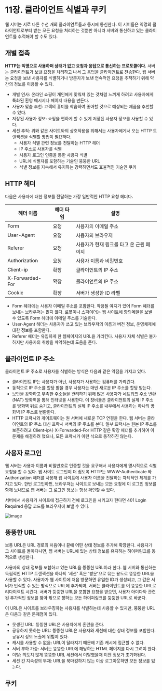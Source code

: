 # 11장. 클라이언트 식별과 쿠키
웹 서버는 서로 다른 수천 개의 클라이언트들과 동시에 통신한다. 이 서버들은 익명의 클라이언트로부터 받는 모든 요청을 처리하는 것뿐만 아니라 서버와 통신하고 있는 클라이언트를 추적해야 할 수도 있다.

## 개별 접촉
**HTTP는 익명으로 사용하며 상태가 없고 요청과 응답으로 통신하는 프로토콜이다.** 서버는 클라이언트가 보낸 요청을 처리하고 나서 그 응답을 클라이언트로 전송한다. 웹 서버는 요청을 보낸 사용자를 식별하거나 방문자가 보낸 연속적인 요청을 추적하기 위해 약간의 정보를 이용할 수 있다.

- 개별 인사: 온라인 쇼핑이 개인에게 맞춰져 있는 것처럼 느끼게 하려고 사용자에게 특화된 환영 메시지나 페이지 내용을 만든다.
- 사용자 맞춤 추천: 고객의 흥미를 학습하여 좋아할 것으로 예상되는 제품을 추천할 수 있다.
- 저장된 사용자 정보: 쇼핑을 편하게 할 수 있게 저장된 사용자 정보를 사용할 수 있다.
- 세션 추적: 위와 같은 사이트와의 상호작용을 위해서는 사용자에게서 오는 HTTP 트랜잭션을 식별할 방법이 필요하다.
  - 사용자 식별 관련 정보를 전달하는 HTTP 헤더
  - IP 주소로 사용자를 식별
  - 사용자 로그인 인증을 통한 사용자 식별
  - URL에 식별자를 포함하는 기술인 뚱뚱한 URL
  - 식별 정보를 지속해서 유지하는 강력하면서도 효율적인 기술인 쿠키

## HTTP 헤더
다음은 사용자에 대한 정보를 전달하는 가장 일반적인 HTTP 요청 헤더다.

|헤더 이름|헤더 타입|설명|
|--|--|--|
|Form|요청|사용자의 이메일 주소|
|User-Agent|요청|사용자의 브라우저|
|Referer|요청|사용자가 현재 링크를 타고 온 근원 페이지|
|Authorization|요청|사용자 이름과 비밀번호|
|Client-ip|확장|클라이언트의 IP 주소|
|X-Forwarded-For|확장|클라이언트의 IP 주소|
|Cookie|확장|서버가 생성한 ID 라벨|

- Form 헤더에는 사용자 이메일 주소를 포함한다. 악용될 여지가 있어 Form 헤더를 보내는 브라우저는 많지 않다. 로봇이나 스파이더는 웹 사이트에 항의메일을 보낼 수 있도록 Form 헤더에 이메일 주소를 기술한다.
- User-Agent 헤더는 사용자가 쓰고 있는 브라우저의 이름과 버전 정보, 운영체제에 대한 정보를 포함한다.
- Referer 헤더는 유입하게 한 웹페이지의 URL을 가리킨다. 사용자 자체 식별은 불가하지만 사용자의 취향을 파악하는데 도움을 준다.

## 클라이언트 IP 주소
클라이언트 IP 주소로 사용자를 식별하는 방식은 다음과 같은 약점을 가지고 있다.

- 클라이언트 IP는 사용자가 아닌, 사용자가 사용하는 컴퓨터를 가리킨다.
- 동적으로 IP 주소를 할당 받을 경우 사용자는 매번 새로운 IP 주소를 할당 받는다.
- 보안을 강화하고 부족한 주소들을 관리하기 위해 많은 사용자가 네트워크 주소 변환(NAT) 방화벽을 통해 인터넷을 사용한다. 이 장비들은 클라이언트의 실제 IP 주소를 방화벽 뒤로 숨기고, 클라이언트의 실제 IP 주소를 내부에서 사용하는 하나의 방화벽 IP 주소로 변환한다.
- HTTP 프락시와 게이트웨이는 원 서버에 새로운 TCP 연결을 한다. 웹 서버는 클라이언트의 IP 주소 대신 프락시 서버의 IP 주소를 본다. 일부 프락시는 원본 IP 주소를 보존하려고 Client-ip나 X-Forwarded-For HTTP 같은 확장 헤더를 추가하여 이 문제를 해결하려 했으나, 모든 프락시가 이런 식으로 동작하진 않는다.

## 사용자 로그인
웹 서버는 사용자 이름과 비밀번호로 인증할 것을 요구해서 사용자에게 명시적으로 식별 요청을 할 수 있다. 웹 사이트 로그인이 더 쉽도록 HTTP는 WWW-Authenticate 와 Authorization 헤더를 사용해 웹 사이트에 사용자 이름을 전달하는 자체적인 체계를 가지고 있다. 한번 로그인하면, 브라우저는 사이트로 보내는 모든 요청에 이 로그인 정보를 함께 보내므로 웹 서버는 그 로그인 정보는 항상 확인할 수 있다.

서버에서 사용자가 사이트에 접근하기 전에 로그인을 시키고자 한다면 401 Login Required 응답 코드를 브라우저에 보낼 수 있다.

![image](https://github.com/alanhakhyeonsong/LetsReadBooks/assets/60968342/5d2fbe6d-2219-49fa-8da8-41725fb9a6f5)

## 뚱뚱한 URL
보통 URL은 URL 경로의 처음이나 끝에 어떤 상태 정보를 추가해 확장한다. 사용자가 그 사이트를 돌아다니면, 웹 서버는 URL에 있는 상태 정보를 유지하는 하이퍼링크를 동적으로 생성한다.

사용자의 상태 정보를 포함하고 있는 URL을 뚱뚱한 URL이라 한다. 웹 서버와 통신하는 독립적인 HTTP 트랜잭션을 하나의 '세션' 혹은 '방문'으로 묶는 용도로 뚱뚱한 URL을 사용할 수 있다. 사용자가 웹 사이트에 처음 방문하면 유일한 ID가 생성되고, 그 값은 서버가 인식할 수 있는 방식으로 URL에 추가되며, 서버는 클라이언트를 이 뚱뚱한 URL로 리다이렉트 시킨다. 서버가 뚱뚱한 URL을 포함한 요청을 받으면, 사용자 아이다와 관련된 추가적인 정보를 찾아 밖으로 향하는 모든 하이퍼링크를 뚱뚱한 URL로 바꾼다.

이 URL은 사이트를 브라우징하는 사용자를 식별하는데 사용할 수 있지만, 뚱뚱한 URL은 다음과 같은 문제점이 있다.

- 못생긴 URL: 뚱뚱한 URL은 사용자에게 혼란을 준다.
- 공유하지 못하는 URL: 뚱뚱한 URL은 사용자와 세션에 대한 상태 정보를 포함한다. 공유시 정보 노출에 위험이 있다.
- 캐시를 사용할 수 없음: URL이 달라지기 때문에 기존 캐시에 접근할 수 없다.
- 서버 부하 가중: 서버는 뚱뚱한 URL에 해당하는 HTML 페이지를 다시 그려야 한다.
- 이탈: 의도치 않게 뚱뚱한 URL 세션에서 이탈했을때 이전 정보가 초기화된다.
- 세션 간 지속성의 부재: URL을 북마킹하지 않는 이상 로그아웃하면 모든 정보를 잃는다.

## 쿠키

